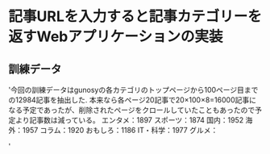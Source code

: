 # 記事URLを入力すると記事カテゴリーを返すWebアプリケーションの実装

## 訓練データ
'今回の訓練データはgunosyの各カテゴリのトップページから100ページ目までの12984記事を抽出した.
本来なら各ページ20記事で20×100×8=16000記事になる予定であったが、削除されたページをクロールしていたこともあったので予定より記事数は減っている。
エンタメ：1897
スポーツ：1874
国内：1952
海外：1957
コラム：1920
おもしろ：1186
IT・科学：1977
グルメ：

'